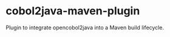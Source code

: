cobol2java-maven-plugin
=======================

Plugin to integrate opencobol2java into a Maven build lifecycle.